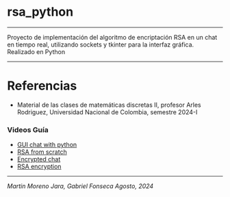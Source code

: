 # rsa_python

---

Proyecto de implementación del algoritmo de encriptación RSA en un chat en
tiempo real, utilizando sockets y tkinter para la interfaz gráfica. Realizado en
Python

---

# Referencias

- Material de las clases de matemáticas discretas II, profesor Arles Rodriguez,
  Universidad Nacional de Colombia, semestre 2024-I

### Videos Guía

- [GUI chat with python](https://www.youtube.com/watch?v=sopNW98CRag)
- [RSA from scratch](https://www.youtube.com/watch?v=D_PfV_IcUdA&t=2203s)
- [Encrypted chat](https://www.youtube.com/watch?v=U_Q1vqaJi34)
- [RSA encryption](https://www.youtube.com/watch?v=KS169C845aU)

---

_Martin Moreno Jara, Gabriel Fonseca_ _Agosto, 2024_
